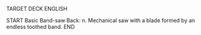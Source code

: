 TARGET DECK
ENGLISH

START
Basic
Band-saw
Back: n. Mechanical saw with a blade formed by an endless toothed band.
END
